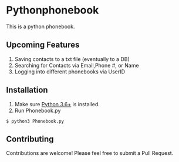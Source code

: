 # Pythonphonebook

This is a python phonebook. 

## Upcoming Features
1. Saving contacts to a txt file (eventually to a DB)
2. Searching for Contacts via Email,Phone #, or Name 
3. Logging into different phonebooks via UserID

  
## Installation

1. Make sure [Python 3.6+](https://www.python.org/downloads/) is installed. 
2. Run Phonebook.py

```
$ python3 Phonebook.py
```




## Contributing

Contributions are welcome! Please feel free to submit a Pull Request.
